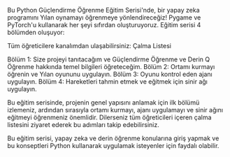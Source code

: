 Bu Python Güçlendirme Öğrenme Eğitim Serisi'nde, bir yapay zeka programını Yılan oynamayı öğrenmeye yönlendireceğiz! Pygame ve PyTorch'u kullanarak her şeyi sıfırdan oluşturuyoruz. Eğitim serisi 4 bölümden oluşuyor:

Tüm öğreticilere kanalımdan ulaşabilirsiniz: Çalma Listesi

Bölüm 1: Size projeyi tanıtacağım ve Güçlendirme Öğrenme ve Derin Q Öğrenme hakkında temel bilgileri öğreteceğim.
Bölüm 2: Ortamı kurmayı öğrenin ve Yılan oyununu uygulayın.
Bölüm 3: Oyunu kontrol eden ajanı uygulayın.
Bölüm 4: Hareketleri tahmin etmek ve eğitmek için sinir ağı uygulayın.

Bu eğitim serisinde, projenin genel yapısını anlamak için ilk bölümü izlemeniz, ardından sırasıyla ortamı kurmayı, ajanı uygulamayı ve sinir ağını eğitmeyi öğrenmeniz önemlidir. Dilerseniz tüm öğreticileri içeren çalma listesini ziyaret ederek bu adımları takip edebilirsiniz.

Bu eğitim serisi, yapay zeka ve derin öğrenme konularına giriş yapmak ve bu konseptleri Python kullanarak uygulamak isteyenler için faydalı olabilir.
